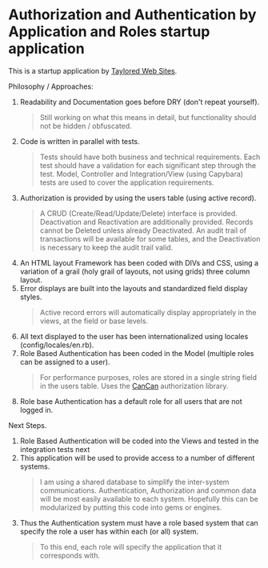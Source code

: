 # Authorization and Authentication by Application and Roles startup application

This is a startup application by [Taylored Web Sites](http://www.tayloredwebsites.com).

Philosophy / Approaches:

1. Readability and Documentation goes before DRY (don't repeat yourself).
    >Still working on what this means in detail, but functionality should not be hidden / obfuscated.
2. Code is written in parallel with tests.
    >Tests should have both business and technical requirements.
    >Each test should have a validation for each significant step through the test.
    >Model, Controller and Integration/View (using Capybara) tests are used to cover the application requirements.
3. Authorization is provided by using the users table (using active record).
    >A CRUD (Create/Read/Update/Delete) interface is provided.  Deactivation and Reactivation are additionally provided.
    >Records cannot be Deleted unless already Deactivated.
    >An audit trail of transactions will be available for some tables, and the Deactivation is necessary to keep the audit trail valid.
4. An HTML layout Framework has been coded with DIVs and CSS, using a variation of a grail (holy grail of layouts, not using grids) three column layout.
5. Error displays are built into the layouts and standardized field display styles.
    >Active record errors will automatically display appropriately in the views, at the field or base levels.
6. All text displayed to the user has been internationalized using locales (config/locales/en.rb).
7. Role Based Authentication has been coded in the Model (multiple roles can be assigned to a user).
    >For performance purposes, roles are stored in a single string field in the users table.
    >Uses the  [CanCan](https://github.com/ryanb/cancan) authorization library.
2. Role base Authentication has a default role for all users that are not logged in.
 

Next Steps.

1. Role Based Authentication will be coded into the Views and tested in the integration tests next
2. This application will be used to provide access to a number of different systems.
    >I am using a shared database to simplify the inter-system communications.
    >Authentication, Authorization and common data will be most easily available to each system.
    >Hopefully this can be modularized by putting this code into gems or engines.
4. Thus the Authentication system must have a role based system that can specify the role a user has within each (or all) system.
    >To this end, each role will specify the application that it corresponds with.



